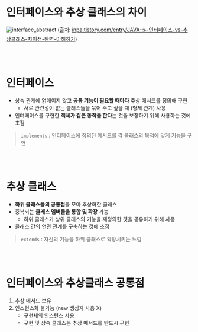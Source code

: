 # 인터페이스와 추상 클래스의 차이
![interface_abstract](https://user-images.githubusercontent.com/46162801/236668255-3f5b8486-e36b-4016-baad-53ec18c2a9ea.JPG)
(출처: [inpa.tistory.com/entry/JAVA-☕-인터페이스-vs-추상클래스-차이점-완벽-이해하기](https://inpa.tistory.com/entry/JAVA-%E2%98%95-%EC%9D%B8%ED%84%B0%ED%8E%98%EC%9D%B4%EC%8A%A4-vs-%EC%B6%94%EC%83%81%ED%81%B4%EB%9E%98%EC%8A%A4-%EC%B0%A8%EC%9D%B4%EC%A0%90-%EC%99%84%EB%B2%BD-%EC%9D%B4%ED%95%B4%ED%95%98%EA%B8%B0))

<br><br>

# 인터페이스
- 상속 관계에 얽매이지 않고 **공통 기능이 필요할 때마다** 추상 메서드를 정의해 구현
  - 서로 관련성이 없는 클래스들을 묶어 주고 싶을 때 (형제 관계) 사용
- 인터페이스를 구현한 **객체가 같은 동작을 한다**는 것을 보장하기 위해 사용하는 것에 초점
> ```implements``` : 인터페이스에 정의된 메서드를 각 클래스의 목적에 맞게 기능을 구현

<br><br>

# 추상 클래스
- **하위 클래스들의 공통점**을 모아 추상화한 클래스
- 중복되는 **클래스 멤버들을 통합 및 확장** 가능
  - 하위 클래스가 상위 클래스의 기능을 재정의한 것을 공유하기 위해 사용
- 클래스 간의 연관 관계를 구축하는 것에 초점
> ```extends``` : 자신의 기능을 하위 클래스로 확장시키는 느낌

<br><br>

# 인터페이스와 추상클래스 공통점
1. 추상 메서드 보유
2. 인스턴스화 불가능 (new 생성자 사용 X)
    - 구현체의 인스턴스 사용
    - 구현 및 상속 클래스는 추상 메서드를 반드시 구현